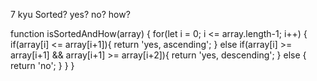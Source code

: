 7 kyu
Sorted? yes? no? how?

function isSortedAndHow(array) {
 for(let i = 0; i <= array.length-1; i++) {
    if(array[i] <= array[i+1]){
      return 'yes, ascending';
    }
    else if(array[i] >= array[i+1] && array[i+1] >= array[i+2]){
      return 'yes, descending';
      }
    else {
      return 'no';
      }
    }
}
